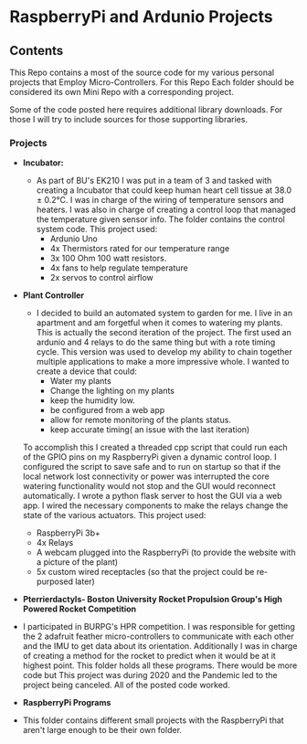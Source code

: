 # RaspberryPi and Ardunio Projects
## Contents
This Repo contains a most of the source code for my various personal projects that Employ Micro-Controllers. For this Repo Each folder should be considered its own Mini Repo with a corresponding project.

Some of the code posted here requires additional library downloads. For those I will try to include sources for those supporting libraries.

### Projects
* **Incubator:**
  - As part of BU's EK210 I was put in a team of 3 and tasked with creating a Incubator that could keep human heart cell tissue at 38.0 &plusmn; 0.2&deg;C. I was in charge of the wiring of temperature sensors and heaters. I was also in charge of creating a control loop that managed the temperature given sensor info. The folder contains the control system code. This project used:
    - Ardunio Uno
    - 4x Thermistors rated for our temperature range
    - 3x 100 Ohm 100 watt resistors.
    - 4x fans to help regulate temperature
    - 2x servos to control airflow

* **Plant Controller**
  - I decided to build an automated system to garden for me. I live in an apartment and am forgetful when it comes to watering my plants. This is actually the second iteration of the project. The first used an ardunio and 4 relays to do the same thing but with a rote timing cycle. This version was used to develop my ability to chain together multiple applications to make a more impressive whole. I wanted to create a device that could:
    - Water my plants
    - Change the lighting on my plants
    - keep the humidity low.
    - be configured from a web app
    - allow for remote monitoring of the plants status.
    - keep accurate timing( an issue with the last iteration)  

   To accomplish this I created a threaded cpp script that could run each of the GPIO pins on my RaspberryPi given a dynamic control loop. I configured the script to save safe and to run on startup so that if the local network lost connectivity or power was interrupted the core watering functionality would not stop and the GUI would reconnect automatically. I wrote a python flask server to host the GUI via a web app.
   I wired the necessary components to make the relays change the state of the various actuators.
   This project used:
     - RaspberryPi 3b+
     - 4x Relays
     - A webcam plugged into the RaspberryPi (to provide the website with a picture of the plant)
     - 5x custom wired receptacles (so that the project could be re-purposed later)
* **Pterrierdactyls- Boston University Rocket Propulsion Group's High Powered Rocket Competition**
 - I participated in BURPG's HPR competition. I was responsible for getting the 2 adafruit feather micro-controllers to communicate with each other and the IMU to get data about its orientation. Additionally I was in charge of creating a method for the rocket to predict when it would be at it highest point. This folder holds all these programs. There would be more code but This project was during 2020 and the Pandemic led to the project being canceled. All of the posted code worked.
* **RaspberryPi Programs**
 - This folder contains different small projects with the RaspberryPi that aren't large enough to be their own folder. 
